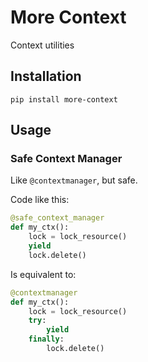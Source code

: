 # More Context

Context utilities

## Installation

    pip install more-context


## Usage

### Safe Context Manager

Like `@contextmanager`, but safe.

Code like this:

```python
@safe_context_manager
def my_ctx():
    lock = lock_resource()
    yield
    lock.delete()
```

Is equivalent to:

```python
@contextmanager
def my_ctx():
    lock = lock_resource()
    try:
        yield
    finally:
        lock.delete()
```
